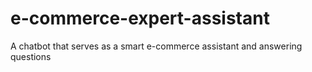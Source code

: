 # e-commerce-expert-assistant
A chatbot that serves as a smart e-commerce assistant and answering questions
